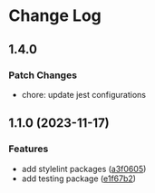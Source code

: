 # Change Log

## 1.4.0

### Patch Changes

- chore: update jest configurations

## 1.1.0 (2023-11-17)

### Features

- add stylelint packages
  ([a3f0605](https://github.com/mauroreisvieira/harmonix-hub/commit/a3f06054e96476a46eaea6b60951e9d29b2a5b7c))
- add testing package
  ([e1f67b2](https://github.com/mauroreisvieira/harmonix-hub/commit/e1f67b2ef8ac9c94acbedb0455f234ebd984ca86))
